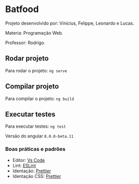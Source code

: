 # Batfood

Projeto desenvolvido por: Vinicius, Felippe, Leonardo e Lucas.

Materia: Programação Web.

Professor: Rodrigo.

## Rodar projeto

Para rodar o projeto: `ng serve`

## Compilar projeto

Para compilar o projeto: `ng build`

## Executar testes

Para executar testes: `ng test`

Versão do angular `8.0.0-beta.11`

### Boas práticas e padrões

- Editor: [Vs Code](https://code.visualstudio.com/)
- Lint: [ESLint](https://marketplace.visualstudio.com/itemdetails?itemName=dbaeumer.vscode-eslint)
- Identação: [Prettier](https://marketplace.visualstudio.com/itemdetails?itemName=esbenp.prettier-vscode)
- Identação CSS: [Prettier](https://marketplace.visualstudio.com/itemdetails?itemName=shinnn.stylelint)
